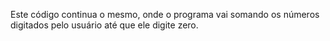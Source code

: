 Este código continua o mesmo, onde o programa vai somando os números digitados pelo usuário até que ele digite zero.
